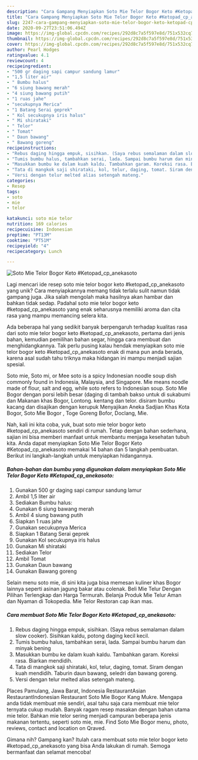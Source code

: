 ```yaml
---
description: "Cara Gampang Menyiapkan Soto Mie Telor Bogor Keto #Ketopad_cp_anekasoto, Enak"
title: "Cara Gampang Menyiapkan Soto Mie Telor Bogor Keto #Ketopad_cp_anekasoto, Enak"
slug: 2247-cara-gampang-menyiapkan-soto-mie-telor-bogor-keto-ketopad-cp-anekasoto-enak
date: 2020-09-27T23:51:06.494Z
image: https://img-global.cpcdn.com/recipes/292d8c7a5f597e8d/751x532cq70/soto-mie-telor-bogor-keto-ketopad_cp_anekasoto-foto-resep-utama.jpg
thumbnail: https://img-global.cpcdn.com/recipes/292d8c7a5f597e8d/751x532cq70/soto-mie-telor-bogor-keto-ketopad_cp_anekasoto-foto-resep-utama.jpg
cover: https://img-global.cpcdn.com/recipes/292d8c7a5f597e8d/751x532cq70/soto-mie-telor-bogor-keto-ketopad_cp_anekasoto-foto-resep-utama.jpg
author: Pearl Hodges
ratingvalue: 4.1
reviewcount: 4
recipeingredient:
- "500 gr daging sapi campur sandung lamur"
- "1,5 liter air"
- " Bumbu halus"
- "6 siung bawang merah"
- "4 siung bawang putih"
- "1 ruas jahe"
- "secukupnya Merica"
- "1 Batang Serai geprek"
- " Kol secukupnya iris halus"
- " Mi shirataki"
- " Telor"
- " Tomat"
- " Daun bawang"
- " Bawang goreng"
recipeinstructions:
- "Rebus daging hingga empuk, sisihkan. (Saya rebus semalaman dalam slow cooker). Sisihkan kaldu, potong daging kecil kecil."
- "Tumis bumbu halus, tambahkan serai, lada. Sampai bumbu harum dan minyak bening"
- "Masukkan bumbu ke dalam kuah kaldu. Tambahkan garam. Koreksi rasa. Biarkan mendidih."
- "Tata di mangkok saji shirataki, kol, telur, daging, tomat. Siram dengan kuah mendidih. Taburin daun bawang, seledri dan bawang goreng."
- "Versi dengan telur melted alias setengah mateng."
categories:
- Resep
tags:
- soto
- mie
- telor

katakunci: soto mie telor 
nutrition: 169 calories
recipecuisine: Indonesian
preptime: "PT13M"
cooktime: "PT51M"
recipeyield: "4"
recipecategory: Lunch

---
```



![Soto Mie Telor Bogor Keto #Ketopad_cp_anekasoto](https://img-global.cpcdn.com/recipes/292d8c7a5f597e8d/751x532cq70/soto-mie-telor-bogor-keto-ketopad_cp_anekasoto-foto-resep-utama.jpg)

Lagi mencari ide resep soto mie telor bogor keto #ketopad_cp_anekasoto yang unik? Cara menyiapkannya memang tidak terlalu sulit namun tidak gampang juga. Jika salah mengolah maka hasilnya akan hambar dan bahkan tidak sedap. Padahal soto mie telor bogor keto #ketopad_cp_anekasoto yang enak seharusnya memiliki aroma dan cita rasa yang mampu memancing selera kita.

Ada beberapa hal yang sedikit banyak berpengaruh terhadap kualitas rasa dari soto mie telor bogor keto #ketopad_cp_anekasoto, pertama dari jenis bahan, kemudian pemilihan bahan segar, hingga cara membuat dan menghidangkannya. Tak perlu pusing kalau hendak menyiapkan soto mie telor bogor keto #ketopad_cp_anekasoto enak di mana pun anda berada, karena asal sudah tahu triknya maka hidangan ini mampu menjadi sajian spesial.

Soto mie, Soto mi, or Mee soto is a spicy Indonesian noodle soup dish commonly found in Indonesia, Malaysia, and Singapore. Mie means noodle made of flour, salt and egg, while soto refers to Indonesian soup. Soto Mie Bogor dengan porsi lebih besar (daging di tambah bakso untuk di sukabumi dan Makanan khas Bogor, Lontong. kentang dan telor. disiram bumbu kacang dan disajikan dengan kerupuk Menyajikan Aneka Sadjian Khas Kota Bogor, Soto Mie Bogor , Toge Goreng Bofor, Doclang, Mie.


Nah, kali ini kita coba, yuk, buat soto mie telor bogor keto #ketopad_cp_anekasoto sendiri di rumah. Tetap dengan bahan sederhana, sajian ini bisa memberi manfaat untuk membantu menjaga kesehatan tubuh kita. Anda dapat menyiapkan Soto Mie Telor Bogor Keto #Ketopad_cp_anekasoto memakai 14 bahan dan 5 langkah pembuatan. Berikut ini langkah-langkah untuk menyiapkan hidangannya.

<!--inarticleads1-->

##### Bahan-bahan dan bumbu yang digunakan dalam menyiapkan Soto Mie Telor Bogor Keto #Ketopad_cp_anekasoto:

1. Gunakan 500 gr daging sapi campur sandung lamur
1. Ambil 1,5 liter air
1. Sediakan  Bumbu halus:
1. Gunakan 6 siung bawang merah
1. Ambil 4 siung bawang putih
1. Siapkan 1 ruas jahe
1. Gunakan secukupnya Merica
1. Siapkan 1 Batang Serai geprek
1. Gunakan  Kol secukupnya iris halus
1. Gunakan  Mi shirataki
1. Sediakan  Telor
1. Ambil  Tomat
1. Gunakan  Daun bawang
1. Gunakan  Bawang goreng


Selain menu soto mie, di sini kita juga bisa memesan kuliner khas Bogor lainnya seperti asinan jagung bakar atau colenak. Beli Mie Telur Dengan Pilihan Terlengkap dan Harga Termurah. Belanja Produk Mie Telur Aman dan Nyaman di Tokopedia. Mie Telor Restoran cap ikan mas. 

<!--inarticleads2-->

##### Cara membuat Soto Mie Telor Bogor Keto #Ketopad_cp_anekasoto:

1. Rebus daging hingga empuk, sisihkan. (Saya rebus semalaman dalam slow cooker). Sisihkan kaldu, potong daging kecil kecil.
1. Tumis bumbu halus, tambahkan serai, lada. Sampai bumbu harum dan minyak bening
1. Masukkan bumbu ke dalam kuah kaldu. Tambahkan garam. Koreksi rasa. Biarkan mendidih.
1. Tata di mangkok saji shirataki, kol, telur, daging, tomat. Siram dengan kuah mendidih. Taburin daun bawang, seledri dan bawang goreng.
1. Versi dengan telur melted alias setengah mateng.


Places Pamulang, Jawa Barat, Indonesia RestaurantAsian RestaurantIndonesian Restaurant Soto Mie Bogor Kang Mukre. Mengapa anda tidak membuat mie sendiri, asal tahu saja cara membuat mie telor ternyata cukup mudah. Banyak ragam resep masakan dengan bahan utama mie telor. Bahkan mie telor sering menjadi campuran beberapa jenis makanan tertentu, seperti soto mie, mie. Find Soto Mie Bogor menu, photo, reviews, contact and location on Qraved. 

Gimana nih? Gampang kan? Itulah cara membuat soto mie telor bogor keto #ketopad_cp_anekasoto yang bisa Anda lakukan di rumah. Semoga bermanfaat dan selamat mencoba!
